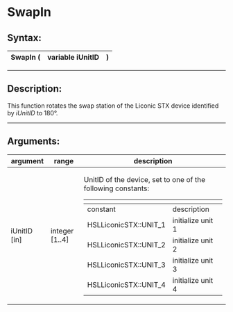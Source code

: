 # SwapIn

## Syntax:

&#x20;

| SwapIn ( | variable iUnitID | ) |
| -------- | ---------------- | - |

&#x20;

***

## Description:

&#x20;

This function rotates the swap station of the Liconic STX device identified by _iUnitID_ to 180°.&#x20;

&#x20;

***

## Arguments:

&#x20;

| argument      | range           | description                                                                                                                                                                                                                                                                                                                                                                                                                                                                              |
| ------------- | --------------- | ---------------------------------------------------------------------------------------------------------------------------------------------------------------------------------------------------------------------------------------------------------------------------------------------------------------------------------------------------------------------------------------------------------------------------------------------------------------------------------------- |
| iUnitID \[in] | integer \[1..4] | <p>UnitID of the device, set to one of the following constants:</p><p> </p><table data-header-hidden><thead><tr><th></th><th></th></tr></thead><tbody><tr><td>constant</td><td>description</td></tr><tr><td>HSLLiconicSTX::UNIT_1</td><td>initialize unit 1</td></tr><tr><td>HSLLiconicSTX::UNIT_2</td><td>initialize unit 2</td></tr><tr><td>HSLLiconicSTX::UNIT_3</td><td>initialize unit 3</td></tr><tr><td>HSLLiconicSTX::UNIT_4</td><td>initialize unit 4</td></tr></tbody></table> |

&#x20;
